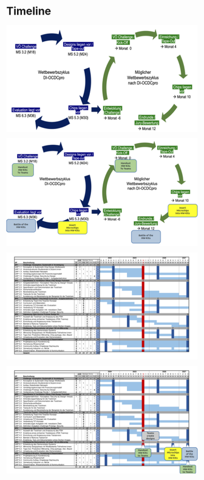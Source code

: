 # Timeline

![Circles](timeline_1.png)

![Circles](timeline_2.png)

![GANTT](timeline_3.png)

![GANTT](timeline_4.png)

